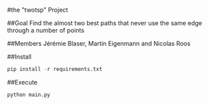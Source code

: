 #the "twotsp" Project


##Goal
Find the almost two best paths that never use the same edge through a number of points

##Members 
Jérémie Blaser, Martin Eigenmann and Nicolas Roos

##Install
```python
pip install -r requirements.txt
```

##Execute
```python
python main.py
```
